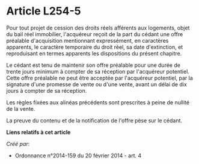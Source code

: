 # Article L254-5

Pour tout projet de cession des droits réels afférents aux logements, objet du bail réel immobilier, l'acquéreur reçoit de la
part du cédant une offre préalable d'acquisition mentionnant expressément, en caractères apparents, le caractère temporaire
du droit réel, sa date d'extinction, et reproduisant en termes apparents les dispositions du présent chapitre. 

Le cédant est tenu de maintenir son offre préalable pour une durée de trente jours minimum à compter de sa réception par
l'acquéreur potentiel. Cette offre préalable ne peut être acceptée par l'acquéreur potentiel, par la signature d'une promesse
de vente ou d'une vente, avant un délai de dix jours à compter de sa réception. 

Les règles fixées aux alinéas précédents sont prescrites à peine de nullité de la vente. 

La preuve du contenu et de la notification de l'offre pèse sur le cédant.

**Liens relatifs à cet article**

_Créé par_:

  - Ordonnance n°2014-159 du 20 février 2014 - art. 4
